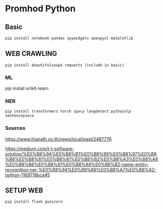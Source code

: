 # Promhod Python
## Basic
```python
pip install notebook pandas ipywidgets openpyxl matplotlib
```
## WEB CRAWLING
```
pip install beautifulsoup4 requests (include in basic)
```

### ML
pip install scikit-learn

### NER
```
pip install transformers torch spacy langdetect pythainlp sentencepiece
```

### Sources
https://www.thairath.co.th/news/local/east/2487776

https://medium.com/t-t-software-solution/%E0%B8%9A%E0%B8%B1%E0%B8%99%E0%B8%97%E0%B8%B6%E0%B8%81%E0%B8%81%E0%B8%B2%E0%B8%A3%E0%B8%A8%E0%B8%B6%E0%B8%81%E0%B8%A9%E0%B8%B2-name-entity-recognition-ner-%E0%B8%94%E0%B9%89%E0%B8%A7%E0%B8%A2-python-1169718bca45 

## SETUP WEB
```
pip install flask gunicorn
```

